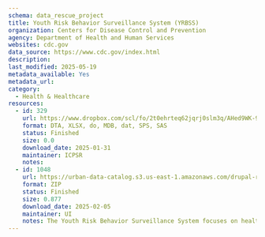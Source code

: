 ```yaml
---
schema: data_rescue_project 
title: Youth Risk Behavior Surveillance System (YRBSS)
organization: Centers for Disease Control and Prevention
agency: Department of Health and Human Services
websites: cdc.gov
data_source: https://www.cdc.gov/index.html
description: 
last_modified: 2025-05-19
metadata_available: Yes
metadata_url: 
category:
  - Health & Healthcare 
resources:
  - id: 329
    url: https://www.dropbox.com/scl/fo/2t0ehrteq62jqrj0slm3q/AHed9WK-9ydPJT1398w42zo?rlkey=pqb2fisu1rgjjc2badfyfq0nk&dl=0
    format: DTA, XLSX, do, MDB, dat, SPS, SAS
    status: Finished
    size: 0.0
    download_date: 2025-01-31
    maintainer: ICPSR
    notes: 
  - id: 1048
    url: https://urban-data-catalog.s3.us-east-1.amazonaws.com/drupal-root-live/2025/03/31/health-policy/yrbss/data.zip
    format: ZIP
    status: Finished
    size: 0.877
    download_date: 2025-02-05
    maintainer: UI
    notes: The Youth Risk Behavior Surveillance System focuses on health risk behaviors that are often established during childhood and early adolescence, including behaviors associated with tobacco use, alcohol and other drug use, unintentional injuries, sexual behaviors related to unintended pregnancy and sexually transmitted infections, unhealthy diet, and inadequate physical activity.
---
```

